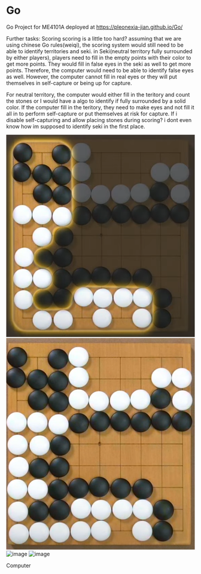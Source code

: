 # Go
Go Project for ME4101A
deployed at https://pleonexia-jian.github.io/Go/

Further tasks:
Scoring
scoring is a little too hard? assuming that we are using chinese Go rules(weiqi), the scoring system would still need to be
able to identify territories and seki. in Seki(neutral territory fully surrounded by either players), players need to fill in 
the empty points with their color to get more points. They would fill in false eyes in the seki as well to get more points.
Therefore, the computer would need to be able to identify false eyes as well. However, the computer cannot fill in real eyes 
or they will put themselves in self-capture or being up for capture.

For neutral territory, the computer would either fill in the teritory and count the stones or I would have a algo to identify
if fully surrounded by a solid color. If the computer fill in the teritory, they need to make eyes and not fill it all in
to perform self-capture or put themselves at risk for capture. If i disable self-capturing and allow placing stones during scoring?
i dont even know how im supposed to identify seki in the first place.

![Image of a Seki](image.png)
![correct resolution of that seki](image-1.png)
![image](https://github.com/user-attachments/assets/f070eb86-2706-44af-8184-da44883b62d0)
![image](https://github.com/user-attachments/assets/4c096f81-23f0-4ef1-9c37-683f5c494d6f)

Computer


